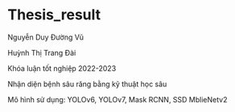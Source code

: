 # Thesis_result
Nguyễn Duy Đường Vũ

Huỳnh Thị Trang Đài

Khóa luận tốt nghiệp 2022-2023

Nhận diện bệnh sâu răng bằng kỹ thuật học sâu

Mô hình sử dụng: YOLOv6, YOLOv7, Mask RCNN, SSD MblieNetv2
